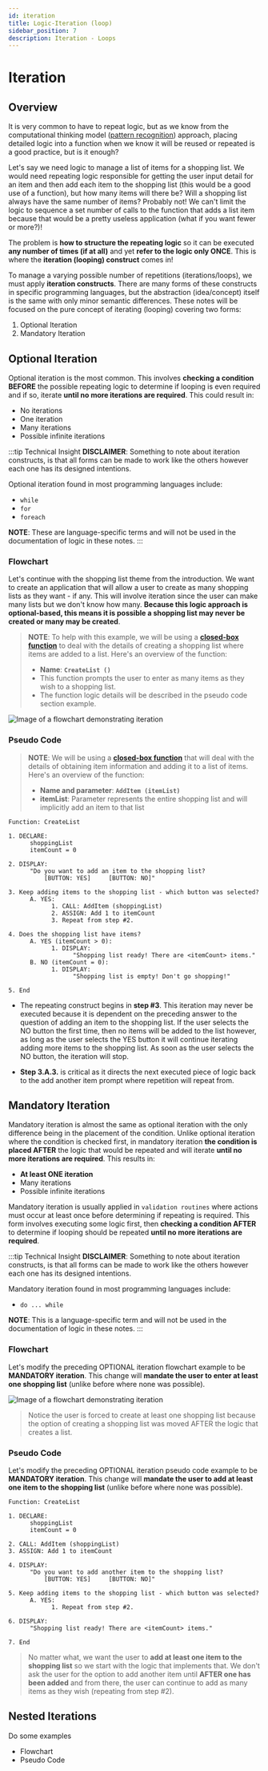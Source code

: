 ```yaml
---
id: iteration
title: Logic-Iteration (loop)
sidebar_position: 7
description: Iteration - Loops
---
```


# Iteration

## Overview

It is very common to have to repeat logic, but as we know from the computational thinking model ([pattern recognition](./computational-thinking.md#pattern-recognition)) approach, placing detailed logic into a function when we know it will be reused or repeated is a good practice, but is it enough?

Let's say we need logic to manage a list of items for a shopping list. We would need repeating logic responsible for getting the user input detail for an item and then add each item to the shopping list (this would be a good use of a function), but how many items will there be? Will a shopping list always have the same number of items? Probably not! We can't limit the logic to sequence a set number of calls to the function that adds a list item because that would be a pretty useless application (what if you want fewer or more?)!

The problem is **how to structure the repeating logic** so it can be executed **any number of times (if at all)** and yet **refer to the logic only ONCE**. This is where the **iteration (looping) construct** comes in!

To manage a varying possible number of repetitions (iterations/loops), we must apply **iteration constructs**. There are many forms of these constructs in specific programming languages, but the abstraction (idea/concept) itself is the same with only minor semantic differences. These notes will be focused on the pure concept of iterating (looping) covering two forms:

1. Optional Iteration
2. Mandatory Iteration

## Optional Iteration

Optional iteration is the most common. This involves **checking a condition BEFORE** the possible repeating logic to determine if looping is even required and if so, iterate **until no more iterations are required**. This could result in:

- No iterations
- One iteration
- Many iterations
- Possible infinite iterations

:::tip Technical Insight
**DISCLAIMER**: Something to note about iteration constructs, is that all forms can be made to work like the others however each one has its designed intentions.

Optional iteration found in most programming languages include:

- `while`
- `for`
- `foreach`

**NOTE**: These are language-specific terms and will not be used in the documentation of logic in these notes.
:::

### Flowchart

Let's continue with the shopping list theme from the introduction. We want to create an application that will allow a user to create as many shopping lists as they want - if any. This will involve iteration since the user can make many lists but we don't know how many. **Because this logic approach is optional-based, this means it is possible a shopping list may never be created or many may be created**.

> **NOTE**: To help with this example, we will be using a [**closed-box function**](./functions.md#closed-boxes) to deal with the details of creating a shopping list where items are added to a list. Here's an overview of the function:
>
> - **Name**: **`CreateList ()`**
> - This function prompts the user to enter as many items as they wish to a shopping list.
> - The function logic details will be described in the pseudo code section example.

![Image of a flowchart demonstrating iteration](../static/img/iterationOptional.png)

### Pseudo Code

> **NOTE**: We will be using a [**closed-box function**](./functions.md#closed-boxes) that will deal with the details of obtaining item information and adding it to a list of items. Here's an overview of the function:
>
> - **Name and parameter**: **`AddItem (itemList)`**
> - **itemList**: Parameter represents the entire shopping list and will implicitly add an item to that list

```
Function: CreateList

1. DECLARE:
      shoppingList
      itemCount = 0

2. DISPLAY:
      "Do you want to add an item to the shopping list?
          [BUTTON: YES]     [BUTTON: NO]"

3. Keep adding items to the shopping list - which button was selected?
      A. YES:
            1. CALL: AddItem (shoppingList)
            2. ASSIGN: Add 1 to itemCount
            3. Repeat from step #2.

4. Does the shopping list have items?
      A. YES (itemCount > 0):
            1. DISPLAY:
                  "Shopping list ready! There are <itemCount> items."
      B. NO (itemCount = 0):
            1. DISPLAY:
                  "Shopping list is empty! Don't go shopping!"

5. End
```

- The repeating construct begins in **step #3**. This iteration may never be executed because it is dependent on the preceding answer to the question of adding an item to the shopping list. If the user selects the NO button the first time, then no items will be added to the list however, as long as the user selects the YES button it will continue iterating adding more items to the shopping list. As soon as the user selects the NO button, the iteration will stop.

- **Step 3.A.3.** is critical as it directs the next executed piece of logic back to the add another item prompt where repetition will repeat from.

## Mandatory Iteration

Mandatory iteration is almost the same as optional iteration with the only difference being in the placement of the condition. Unlike optional iteration where the condition is checked first, in mandatory iteration **the condition is placed AFTER** the logic that would be repeated and will iterate **until no more iterations are required**. This results in:

- **At least ONE iteration**
- Many iterations
- Possible infinite iterations

Mandatory iteration is usually applied in `validation routines` where actions must occur at least once before determining if repeating is required. This form involves executing some logic first, then **checking a condition AFTER** to determine if looping should be repeated **until no more iterations are required**.

:::tip Technical Insight
**DISCLAIMER**: Something to note about iteration constructs, is that all forms can be made to work like the others however each one has its designed intentions.

Mandatory iteration found in most programming languages include:

- `do ... while`

**NOTE**: This is a language-specific term and will not be used in the documentation of logic in these notes.
:::

### Flowchart

Let's modify the preceding OPTIONAL iteration flowchart example to be **MANDATORY iteration**. This change will **mandate the user to enter at least one shopping list** (unlike before where none was possible).

![Image of a flowchart demonstrating iteration](../static/img/iterationMandatory.png)

> Notice the user is forced to create at least one shopping list because the option of creating a shopping list was moved AFTER the logic that creates a list.

### Pseudo Code

Let's modify the preceding OPTIONAL iteration pseudo code example to be **MANDATORY iteration**. This change will **mandate the user to add at least one item to the shopping list** (unlike before where none was possible).

```
Function: CreateList

1. DECLARE:
      shoppingList
      itemCount = 0

2. CALL: AddItem (shoppingList)
3. ASSIGN: Add 1 to itemCount

4. DISPLAY:
      "Do you want to add another item to the shopping list?
          [BUTTON: YES]     [BUTTON: NO]"

5. Keep adding items to the shopping list - which button was selected?
      A. YES:
            1. Repeat from step #2.

6. DISPLAY:
      "Shopping list ready! There are <itemCount> items."

7. End
```

> No matter what, we want the user to **add at least one item to the shopping list** so we start with the logic that implements that. We don't ask the user for the option to add another item until **AFTER one has been added** and from there, the user can continue to add as many items as they wish (repeating from step #2).

## Nested Iterations

Do some examples

- Flowchart
- Pseudo Code
